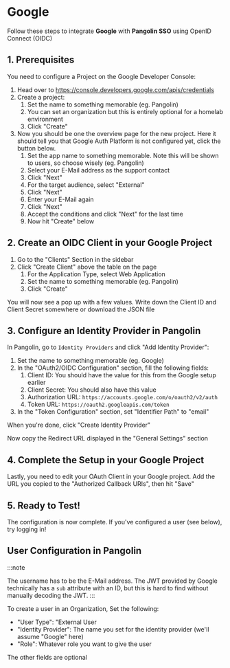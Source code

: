 # Google

Follow these steps to integrate **Google** with **Pangolin SSO** using OpenID Connect (OIDC)

## 1. Prerequisites

You need to configure a Project on the Google Developer Console:

1. Head over to https://console.developers.google.com/apis/credentials
2. Create a project:
    1. Set the name to something memorable (eg. Pangolin)
    2. You can set an organization but this is entirely optional for a homelab environment
    3. Click "Create"
3. Now you should be one the overview page for the new project. Here it should tell you that Google Auth Platform is not configured yet, click the button below.
    1. Set the app name to something memorable. Note this will be shown to users, so choose wisely (eg. Pangolin)
    2. Select your E-Mail address as the support contact
    3. Click "Next"
    4. For the target audience, select "External"
    5. Click "Next"
    6. Enter your E-Mail again
    7. Click "Next"
    8. Accept the conditions and click "Next" for the last time
    9. Now hit "Create" below

## 2. Create an OIDC Client in your Google Project

1. Go to the "Clients" Section in the sidebar
2. Click "Create Client" above the table on the page
    1. For the Application Type, select Web Application
    2. Set the name to something memorable (eg. Pangolin)
    3. Click "Create"

You will now see a pop up with a few values. Write down the Client ID and Client Secret somewhere or download the JSON file

## 3. Configure an Identity Provider in Pangolin

In Pangolin, go to `Identity Providers` and click "Add Identity Provider":

1. Set the name to something memorable (eg. Google)
2. In the "OAuth2/OIDC Configuration" section, fill the following fields:
    1. Client ID: You should have the value for this from the Google setup earlier
    2. Client Secret: You should also have this value
    3. Authorization URL: `https://accounts.google.com/o/oauth2/v2/auth`
    4. Token URL: `https://oauth2.googleapis.com/token`
3. In the "Token Configuration" section, set "Identifier Path" to "email"

When you're done, click "Create Identity Provider"

Now copy the Redirect URL displayed in the "General Settings" section

## 4. Complete the Setup in your Google Project

Lastly, you need to edit your OAuth Client in your Google project. Add the URL you copied to the "Authorized Callback URIs", then hit "Save"

## 5. Ready to Test!

The configuration is now complete. If you've configured a user (see below), try logging in!

## User Configuration in Pangolin

:::note

The username has to be the E-Mail address. The JWT provided by Google technically has a `sub` attribute with an ID, but this is hard to find without manually decoding the JWT.
:::

To create a user in an Organization, Set the following:

- "User Type": "External User
- "Identity Provider": The name you set for the identity provider (we'll assume "Google" here)
- "Role": Whatever role you want to give the user

The other fields are optional
